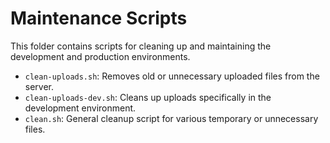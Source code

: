 # Maintenance Scripts

This folder contains scripts for cleaning up and maintaining the development and production environments.

- `clean-uploads.sh`: Removes old or unnecessary uploaded files from the server.
- `clean-uploads-dev.sh`: Cleans up uploads specifically in the development environment.
- `clean.sh`: General cleanup script for various temporary or unnecessary files. 